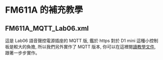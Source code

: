 # FM611A 的補充教學

## FM611A_MQTT_Lab06.xml

這是 Lab06 語音聲控電源插座的 MQTT 版, 鑑於 https 對於 D1 mini 這種小控制板是較大的負擔, 所以我們另外實作了 MQTT 版本, 你可以在這裡閱[讀教學文件](https://hackmd.io/@flagmaker/ryQVi_CSK), 跟著一步步實作。

